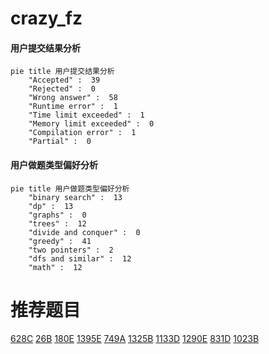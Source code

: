 # crazy_fz

<!-- tabs:start -->



#### **用户提交结果分析**

```mermaid
pie title 用户提交结果分析
    "Accepted" :  39
    "Rejected" :  0
    "Wrong answer" :  58
    "Runtime error" :  1
    "Time limit exceeded" :  1
    "Memory limit exceeded" :  0
    "Compilation error" :  1
    "Partial" :  0
```

#### **用户做题类型偏好分析**

```mermaid
pie title 用户做题类型偏好分析
    "binary search" :  13
    "dp" :  13
    "graphs" :  0
    "trees" :  12
    "divide and conquer" :  0
    "greedy" :  41
    "two pointers" :  2
    "dfs and similar" :  12
    "math" :  12
```



<!-- tabs:end -->
# 推荐题目
[628C](https://codeforces.com/contest/628/problem/C)
[26B](https://codeforces.com/contest/26/problem/B)
[180E](https://codeforces.com/contest/180/problem/E)
[1395E](https://codeforces.com/contest/1395/problem/E)
[749A](https://codeforces.com/contest/749/problem/A)
[1325B](https://codeforces.com/contest/1325/problem/B)
[1133D](https://codeforces.com/contest/1133/problem/D)
[1290E](https://codeforces.com/contest/1290/problem/E)
[831D](https://codeforces.com/contest/831/problem/D)
[1023B](https://codeforces.com/contest/1023/problem/B)
